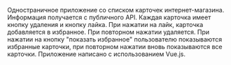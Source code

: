 Одностраничное приложение со списком карточек интернет-магазина. Информация получается с публичного API.
Каждая карточка имеет кнопку удаления и кнопку лайка. При нажатии на лайк, карточка добавляется в избранное. При повторном нажатии удаляется. 
При нажатии на кнопку "показать избранное" пользователю показываются избранные карточки, при повторном нажатии вновь показываются все карточки.
Приложение написано с использованием Vue.js.
